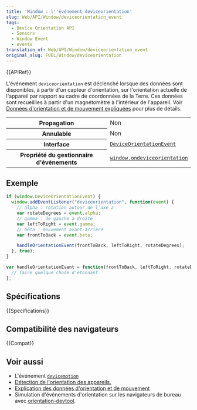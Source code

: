 ```yaml
---
title: 'Window : l''événement deviceorientation'
slug: Web/API/Window/deviceorientation_event
tags:
  - Device Orientation API
  - Sensors
  - Window Event
  - events
translation_of: Web/API/Window/deviceorientation_event
original_slug: FUEL/Window/deviceorientation
---
```

{{APIRef}}

L'événement `deviceorientation` est déclenché lorsque des données sont disponibles, à partir d'un capteur d'orientation, sur l'orientation actuelle de l'appareil par rapport au cadre de coordonnées de la Terre. Ces données sont recueillies à partir d'un magnétomètre à l'intérieur de l'appareil. Voir [Données d'orientation et de mouvement expliquées](/fr/docs/Web/Guide/Events/Orientation_and_motion_data_explained) pour plus de détails.

<table class="properties">
  <tbody>
    <tr>
      <th scope="row">Propagation</th>
      <td>Non</td>
    </tr>
    <tr>
      <th scope="row">Annulable</th>
      <td>Non</td>
    </tr>
    <tr>
      <th scope="row">Interface</th>
      <td>
        <a href="/fr/docs/Web/API/DeviceOrientationEvent"
          ><code>DeviceOrientationEvent</code></a
        >
      </td>
    </tr>
    <tr>
      <th scope="row">Propriété du gestionnaire d'événements</th>
      <td>
        <a href="/fr/docs/Web/API/Window/ondeviceorientation"
          ><code>window.ondeviceorientation</code></a
        >
      </td>
    </tr>
  </tbody>
</table>

## Exemple

```js
if (window.DeviceOrientationEvent) {
  window.addEventListener("deviceorientation", function(event) {
    // alpha : rotation autour de l'axe z
    var rotateDegrees = event.alpha;
    // gamma : de gauche à droite
    var leftToRight = event.gamma;
    // bêta : mouvement avant-arrière
    var frontToBack = event.beta;

    handleOrientationEvent(frontToBack, leftToRight, rotateDegrees);
  }, true);
}

var handleOrientationEvent = function(frontToBack, leftToRight, rotateDegrees) {
  // faire quelque chose d'étonnant
};
```

## Spécifications

{{Specifications}}

## Compatibilité des navigateurs

{{Compat}}

## Voir aussi

- L'événement [`devicemotion`](/fr/docs/Web/API/Window/devicemotion_event)
- [Détection de l'orientation des appareils.](/fr/docs/Web/API/Detecting_device_orientation)
- [Explication des données d'orientation et de mouvement](/fr/docs/Web/Guide/Events/Orientation_and_motion_data_explained)
- Simulation d'événements d'orientation sur les navigateurs de bureau avec [orientation-devtool](https://louisremi.github.com/orientation-devtool/).

